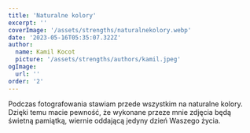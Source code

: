 ```yaml
---
title: 'Naturalne kolory'
excerpt: ''
coverImage: '/assets/strengths/naturalnekolory.webp'
date: '2023-05-16T05:35:07.322Z'
author:
  name: Kamil Kocot
  picture: '/assets/strengths/authors/kamil.jpeg'
ogImage:
  url: ''
order: '2'
---
```


Podczas fotografowania stawiam przede wszystkim na naturalne kolory. Dzięki temu macie pewność, że wykonane przeze mnie zdjęcia będą świetną pamiątką, wiernie oddającą jedyny dzień Waszego życia.